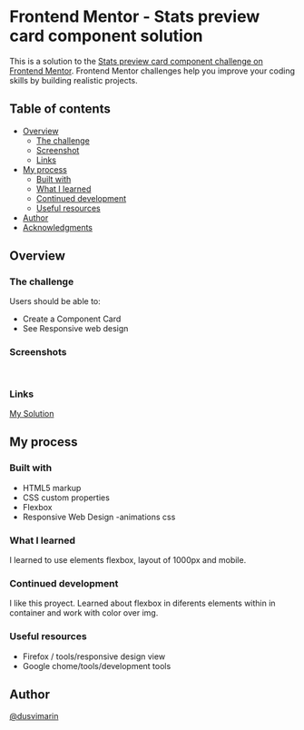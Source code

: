 # Frontend Mentor - Stats preview card component solution

This is a solution to the [Stats preview card component challenge on Frontend Mentor](https://www.frontendmentor.io/challenges/stats-preview-card-component-8JqbgoU62). Frontend Mentor challenges help you improve your coding skills by building realistic projects. 

## Table of contents

- [Overview](#overview)
  - [The challenge](#the-challenge)
  - [Screenshot](#screenshot)
  - [Links](#links)
- [My process](#my-process)
  - [Built with](#built-with)
  - [What I learned](#what-i-learned)
  - [Continued development](#continued-development)
  - [Useful resources](#useful-resources)
- [Author](#author)
- [Acknowledgments](#acknowledgments)

## Overview

### The challenge

Users should be able to:

- Create a Component Card 
- See Responsive web design

### Screenshots

![]()

![]()


### Links

[My Solution]()


## My process

### Built with

- HTML5 markup
- CSS custom properties
- Flexbox
- Responsive Web Design
-animations css 

### What I learned

I learned to use elements flexbox, layout of 1000px and mobile.

### Continued development

 I like this proyect. Learned about flexbox in diferents elements within in container and work with color over img.

### Useful resources

- Firefox / tools/responsive design view
- Google chome/tools/development tools

## Author
[@dusvimarin](https://github.com/dusvimarin)
